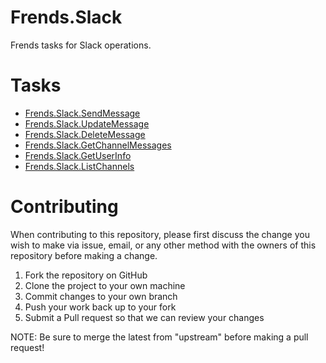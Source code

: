 # Frends.Slack

Frends tasks for Slack operations.

# Tasks

- [Frends.Slack.SendMessage](Frends.Slack.SendMessage/README.md)
- [Frends.Slack.UpdateMessage](Frends.Slack.UpdateMessage/README.md)
- [Frends.Slack.DeleteMessage](Frends.Slack.DeleteMessage/README.md)
- [Frends.Slack.GetChannelMessages](Frends.Slack.GetChannelMessages/README.md)
- [Frends.Slack.GetUserInfo](Frends.Slack.GetUserInfo/README.md)
- [Frends.Slack.ListChannels](Frends.Slack.ListChannels/README.md)

# Contributing
When contributing to this repository, please first discuss the change you wish to make via issue, email, or any other method with the owners of this repository before making a change.

1. Fork the repository on GitHub
2. Clone the project to your own machine
3. Commit changes to your own branch
4. Push your work back up to your fork
5. Submit a Pull request so that we can review your changes

NOTE: Be sure to merge the latest from "upstream" before making a pull request!
